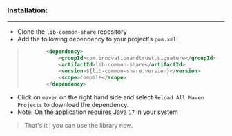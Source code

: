 ### Installation:

***

- Clone the ``lib-common-share`` repository
- Add the following dependency to your project's ``pom.xml``:

> ```xml
>        <dependency>
>            <groupId>com.innovationandtrust.signature</groupId>
>            <artifactId>lib-common-share</artifactId>
>            <version>${lib-common-share.version}</version>
>            <scope>compile</scope>
>        </dependency>
> ```

- Click on ``maven`` on the right hand side and select ``Reload All Maven Projects`` to download the dependency.
- Note: On the application requires Java ``17`` in your system

> That's it ! you can use the library now.